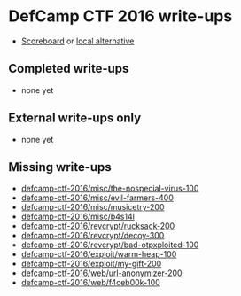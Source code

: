 # DefCamp CTF 2016 write-ups

* [Scoreboard](https://dctf.def.camp/ranks) or [local alternative](scoreboard.txt)

## Completed write-ups

* none yet

## External write-ups only

* none yet

## Missing write-ups

* [defcamp-ctf-2016/misc/the-nospecial-virus-100](defcamp-ctf-2016/misc/the-nospecial-virus-100)
* [defcamp-ctf-2016/misc/evil-farmers-400](defcamp-ctf-2016/misc/evil-farmers-400)
* [defcamp-ctf-2016/misc/musicetry-200](defcamp-ctf-2016/misc/musicetry-200)
* [defcamp-ctf-2016/misc/b4s14l](defcamp-ctf-2016/misc/b4s14l)
* [defcamp-ctf-2016/revcrypt/rucksack-200](defcamp-ctf-2016/revcrypt/rucksack-200)
* [defcamp-ctf-2016/revcrypt/decoy-300](defcamp-ctf-2016/revcrypt/decoy-300)
* [defcamp-ctf-2016/revcrypt/bad-otpxploited-100](defcamp-ctf-2016/revcrypt/bad-otpxploited-100)
* [defcamp-ctf-2016/exploit/warm-heap-100](defcamp-ctf-2016/exploit/warm-heap-100)
* [defcamp-ctf-2016/exploit/my-gift-200](defcamp-ctf-2016/exploit/my-gift-200)
* [defcamp-ctf-2016/web/url-anonymizer-200](defcamp-ctf-2016/web/url-anonymizer-200)
* [defcamp-ctf-2016/web/f4ceb00k-100](defcamp-ctf-2016/web/f4ceb00k-100)
